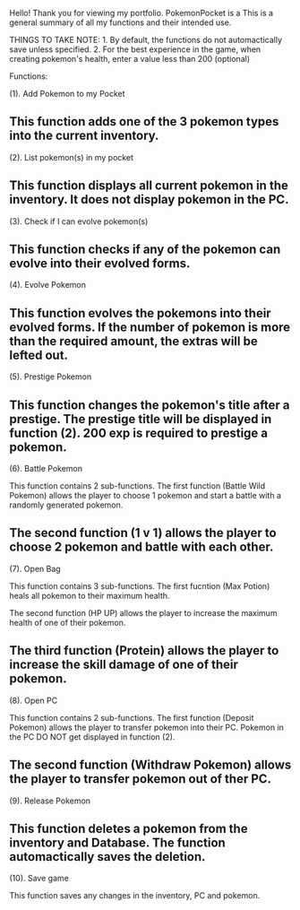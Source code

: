 Hello! Thank you for viewing my portfolio. PokemonPocket is a  This is a general summary of all my functions and their intended use.

THINGS TO TAKE NOTE:
    1. By default, the functions do not automactically save unless specified.
    2. For the best experience in the game, when creating pokemon's health, enter a value less than 200 (optional)


Functions:

(1). Add Pokemon to my Pocket

This function adds one of the 3 pokemon types into the current inventory.
---------------------------------
(2). List pokemon(s) in my pocket

This function displays all current pokemon in the inventory.
It does not display pokemon in the PC.
---------------------------------
(3). Check if I can evolve pokemon(s)

This function checks if any of the pokemon can evolve into their evolved forms.
---------------------------------
(4). Evolve Pokemon

This function evolves the pokemons into their evolved forms.
If the number of pokemon is more than the required amount, the extras will be lefted out.
---------------------------------
(5). Prestige Pokemon

This function changes the pokemon's title after a prestige.
The prestige title will be displayed in function (2).
200 exp is required to prestige a pokemon.
---------------------------------
(6). Battle Pokemon

This function contains 2 sub-functions.
The first function (Battle Wild Pokemon) allows the player to choose 1 pokemon and start a battle with a randomly generated pokemon.

The second function (1 v 1) allows the player to choose 2 pokemon and battle with each other.
---------------------------------
(7). Open Bag

This function contains 3 sub-functions.
The first fucntion (Max Potion) heals all pokemon to their maximum health.

The second function (HP UP) allows the player to increase the maximum health of one of their pokemon.

The third function (Protein) allows the player to increase the skill damage of one of their pokemon.
---------------------------------
(8). Open PC

This function contains 2 sub-functions.
The first function (Deposit Pokemon) allows the player to transfer pokemon into their PC.
Pokemon in the PC DO NOT get displayed in function (2).

The second function (Withdraw Pokemon) allows the player to transfer pokemon out of ther PC.
---------------------------------
(9). Release Pokemon

This function deletes a pokemon from the inventory and Database.
The function automactically saves the deletion.
---------------------------------
(10). Save game

This function saves any changes in the inventory, PC and pokemon.